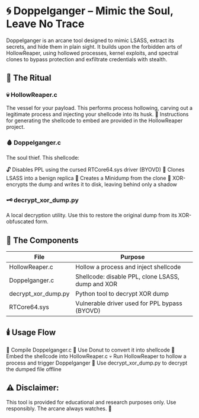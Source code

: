 # 🌀 Doppelganger – Mimic the Soul, Leave No Trace
Doppelganger is an arcane tool designed to mimic LSASS, extract its secrets, and hide them in plain sight. It builds upon the forbidden arts of HollowReaper, using hollowed processes, kernel exploits, and spectral clones to bypass protection and exfiltrate credentials with stealth.

## 📜 The Ritual
### 💀 HollowReaper.c
The vessel for your payload. This performs process hollowing, carving out a legitimate process and injecting your shellcode into its husk.
🔧 Instructions for generating the shellcode to embed are provided in the HollowReaper project.

### 🩸 Doppelganger.c
The soul thief. This shellcode:

🔓 Disables PPL using the cursed RTCore64.sys driver (BYOVD)
🧬 Clones LSASS into a benign replica
💾 Creates a Minidump from the clone
🧊 XOR-encrypts the dump and writes it to disk, leaving behind only a shadow

### 🗝️ decrypt_xor_dump.py
A local decryption utility. Use this to restore the original dump from its XOR-obfuscated form.

## 🧪 The Components
| File | Purpose |
|------|---------|
| HollowReaper.c |	Hollow a process and inject shellcode |
| Doppelganger.c | Shellcode: disable PPL, clone LSASS, dump and XOR |
| decrypt_xor_dump.py | Python tool to decrypt XOR dump |
| RTCore64.sys | Vulnerable driver used for PPL bypass (BYOVD) |

## 🕯️ Usage Flow
🔨 Compile Doppelganger.c
🧪 Use Donut to convert it into shellcode
🧿 Embed the shellcode into HollowReaper.c
💀 Run HollowReaper to hollow a process and trigger Doppelganger
🧊 Use decrypt_xor_dump.py to decrypt the dumped file offline

## ⚠️ Disclaimer:
This tool is provided for educational and research purposes only. Use responsibly. The arcane always watches. 🧿
